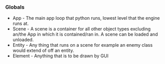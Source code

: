 ### Globals
- App - The main app loop that python runs, lowest level that the engine runs at. 
- Scene - A scene is a container for all other object types excluding an/the App in which it is    contained/ran in. A scene can be loaded and unloaded.
- Entity - Any thing that runs on a scene for example an enemy class would extend of off an entity. 
- Element - Anything that is to be drawn by GUI

